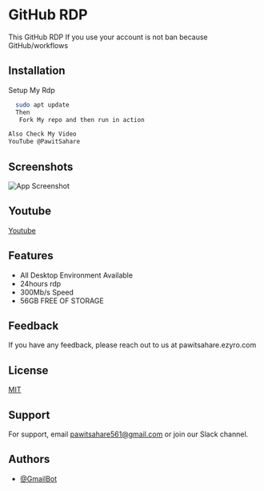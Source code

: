 
# GitHub RDP 
This GitHub RDP If you use your account is not ban because GitHub/workflows


## Installation

Setup My Rdp

```bash
  sudo apt update
  Then
   Fork My repo and then run in action

Also Check My Video
YouTube @PawitSahare

```
    


## Screenshots

![App Screenshot](https://i.imgur.com/kGDIdrW.png)

## Youtube

[Youtube](https://youtube.com/@PawitSahare)


## Features

- All Desktop Environment Available 
- 24hours rdp
- 300Mb/s Speed
- 56GB FREE OF STORAGE


## Feedback

If you have any feedback, please reach out to us at pawitsahare.ezyro.com


## License

[MIT](https://choosealicense.com/licenses/mit/)


## Support

For support, email pawitsahare561@gmail.com or join our Slack channel.


## Authors

- [@GmailBot](https://www.github.com/GmailBot)

